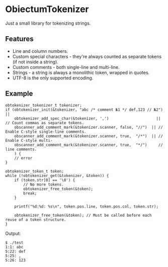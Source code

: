 # ObiectumTokenizer

Just a small library for tokenizing strings.

## Features

* Line and column numbers.
* Custom special characters - they're always counted as separate tokens (if not inside a string).
* Custom comments - both single-line and multi-line.
* Strings - a string is always a monolithic token, wrapped in quotes.
* UTF-8 is the only supported encoding.

## Example

<pre><code>obtokenizer_tokenizer_t tokenizer;
if (obtokenizer_init(&tokenizer, "abc /* comment №1 */ def,123 // №2") ||
    obtokenizer_add_spec_char(&tokenizer, ',')                     || // Count commas as separate tokens.
    obscanner_add_comment_mark(&tokenizer.scanner, false, "//")  || // Enable C-style single-line comments.
    obscanner_add_comment_mark(&tokenizer.scanner, true,  "/*")  || // Enable C-style multi-
    obscanner_add_comment_mark(&tokenizer.scanner, true,  "*/")     // line comments.
    ) {
    // error
}

obtokenizer_token_t token;
while (!obtokenizer_get(&tokenizer, &token)) {
    if (token.str[0] == '\0') {
        // No more tokens.
        obtokenizer_free_token(&token);
        break;
    }

    printf("%d:%d: %s\n", token.pos.line, token.pos.col, token.str);

    obtokenizer_free_token(&token); // Must be called before each reuse of a token structure.
}</code></pre>
Output:
<pre><code>$ ./test
1:1: abc
5:22: def
5:25: ,
5:26: 123</code></pre>